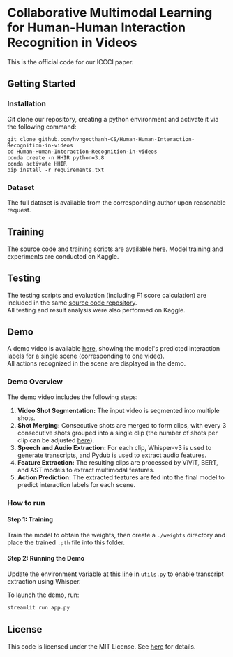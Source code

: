 #  Collaborative Multimodal Learning for Human-Human Interaction Recognition in Videos
This is the official code for our ICCCI paper.

## Getting Started
### Installation
Git clone our repository, creating a python environment and activate it via the following command:
```
git clone github.com/hvngocthanh-CS/Human-Human-Interaction-Recognition-in-videos
cd Human-Human-Interaction-Recognition-in-videos
conda create -n HHIR python=3.8
conda activate HHIR
pip install -r requirements.txt
```
### Dataset
The full dataset is available from the corresponding author upon reasonable request.

## Training
The source code and training scripts are available [here](https://github.com/hvngocthanh-CS/Human-Human-Interaction-Recognition-in-videos/tree/main/src). Model training and experiments are conducted on Kaggle.

## Testing

The testing scripts and evaluation (including F1 score calculation) are included in the same [source code repository](https://github.com/hvngocthanh-CS/Human-Human-Interaction-Recognition-in-videos/tree/main/src).  
All testing and result analysis were also performed on Kaggle.

## Demo

A demo video is available [here](https://drive.google.com/file/d/1AEByp5rkUe1wJWEViZE9I-vDpCbe18rt/view?usp=sharing), showing the model's predicted interaction labels for a single scene (corresponding to one video).  
All actions recognized in the scene are displayed in the demo.

### Demo Overview

The demo video includes the following steps:
1. **Video Shot Segmentation:** The input video is segmented into multiple shots.
2. **Shot Merging:** Consecutive shots are merged to form clips, with every 3 consecutive shots grouped into a single clip (the number of shots per clip can be adjusted [here](https://github.com/hvngocthanh-CS/Human-Human-Interaction-Recognition-in-videos/blob/main/utils/utils.py#L26C56-L60C5)).
3. **Speech and Audio Extraction:** For each clip, Whisper-v3 is used to generate transcripts, and Pydub is used to extract audio features.
4. **Feature Extraction:** The resulting clips are processed by ViViT, BERT, and AST models to extract multimodal features.
5. **Action Prediction:** The extracted features are fed into the final model to predict interaction labels for each scene.
### How to run
#### Step 1: Training
Train the model to obtain the weights, then create a `./weights` directory and place the trained `.pth` file into this folder.

#### Step 2: Running the Demo
Update the environment variable at [this line](https://github.com/hvngocthanh-CS/Human-Human-Interaction-Recognition-in-videos/blob/main/utils/utils.py#L93) in `utils.py` to enable transcript extraction using Whisper.

To launch the demo, run:
```bash
streamlit run app.py
```
## License
This code is licensed under the MIT License. See [here](https://opensource.org/licenses/MIT) for details.
